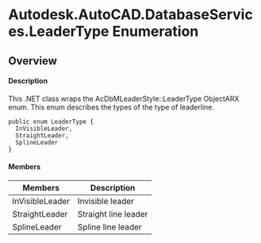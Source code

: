 # Autodesk.AutoCAD.DatabaseServices.LeaderType Enumeration

## Overview

#### Description
This .NET class wraps the AcDbMLeaderStyle::LeaderType ObjectARX enum. 
This enum describes the types of the type of leaderline.
```text
public enum LeaderType {
  InVisibleLeader,
  StraightLeader,
  SplineLeader
}
```

#### Members

| Members | Description |
| --- | --- |
| InVisibleLeader | Invisible leader |
| StraightLeader | Straight line leader |
| SplineLeader | Spline line leader |